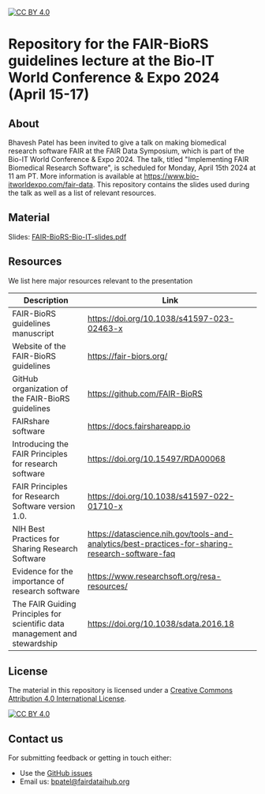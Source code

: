 [![CC BY 4.0][cc-by-shield]][cc-by]

[cc-by]: http://creativecommons.org/licenses/by/4.0/
[cc-by-shield]: https://img.shields.io/badge/License-CC%20BY%204.0-lightgrey.svg
[cc-by-image]: https://i.creativecommons.org/l/by/4.0/88x31.png

# Repository for the FAIR-BioRS guidelines lecture at the Bio-IT World Conference & Expo 2024 (April 15-17)

## About
Bhavesh Patel has been invited to give a talk on making biomedical research software FAIR at the FAIR Data Symposium, which is part of the Bio-IT World Conference & Expo 2024. The talk, titled "Implementing FAIR Biomedical Research Software", is scheduled for Monday, April 15th 2024 at 11 am PT. More information is available at https://www.bio-itworldexpo.com/fair-data. This repository contains the slides used during the talk as well as a list of relevant resources.

## Material

Slides: [FAIR-BioRS-Bio-IT-slides.pdf](FAIR-BioRS-Bio-IT-slides.pdf)

## Resources

We list here major resources relevant to the presentation

| Description                                         | Link                                                              |
| --------------------------------------------------  | ----------------------------------------------------------------- |
| FAIR-BioRS guidelines manuscript                           | https://doi.org/10.1038/s41597-023-02463-x  |
| Website of the FAIR-BioRS guidelines                          | https://fair-biors.org/|
| GitHub organization of the FAIR-BioRS guidelines                       | https://github.com/FAIR-BioRS |
| FAIRshare software                          | https://docs.fairshareapp.io |
| Introducing the FAIR Principles for research software                          | https://doi.org/10.15497/RDA00068 |
| FAIR Principles for Research Software version 1.0.                    | https://doi.org/10.1038/s41597-022-01710-x  |
| NIH Best Practices for Sharing Research Software                          | https://datascience.nih.gov/tools-and-analytics/best-practices-for-sharing-research-software-faq  |
| Evidence for the importance of research software       | https://www.researchsoft.org/resa-resources/ |
| The FAIR Guiding Principles for scientific data management and stewardship                           | https://doi.org/10.1038/sdata.2016.18  |


## License
The material in this repository is licensed under a
[Creative Commons Attribution 4.0 International License][cc-by]. 

[![CC BY 4.0][cc-by-image]][cc-by]

## Contact us
For submitting feedback or getting in touch either:
- Use the [GitHub issues](https://github.com/fairdataihub/FAIR-BioRS-Bio-IT-World-Conference/issues) 
- Email us: bpatel@fairdataihub.org
